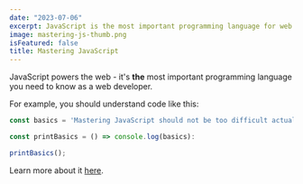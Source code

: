 ```yaml
---
date: "2023-07-06"
excerpt: JavaScript is the most important programming language for web development. You probably don't know it well enough!
image: mastering-js-thumb.png
isFeatured: false
title: Mastering JavaScript
---
```


JavaScript powers the web - it's **the** most important programming language you need to know as a web developer.

For example, you should understand code like this:

```js
const basics = 'Mastering JavaScript should not be too difficult actually';

const printBasics = () => console.log(basics):

printBasics();
```

Learn more about it [here](https://www-dalton-web.dev).
